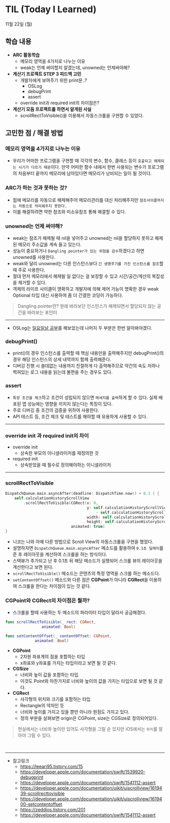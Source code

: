 # TIL (Today I Learned)


11월 22일 (월)

## 학습 내용
- **ARC 활동학습**
    - 메모리 영역을 4가지로 나누는 이유
    - weak는 언제 써야할지 알겠는데, unowned는 언제써야해?
- **계산기 프로젝트 STEP 3 피드백 고민**
    - 개발자에게 보여주기 위한 print문..?
        - OSLog
        - debugPrint
        - assert
    - override init과 required init의 차이점은?
- **계산기 모둠 프로젝트를 하면서 알게된 사실**
    -  scrollRectToVisible()을 이용해서 자동스크롤을 구현할 수 있었다.
&nbsp;

## 고민한 점 / 해결 방법
### 메모리 영역을 4가지로 나누는 이유
- 우리가 어떠한 프로그램을 구현할 때 각각의 변수, 함수, 클래스 등이 `호출되고 해제되는 시기가 다르기 때문`이다. 만약 어떠한 함수 내에서 한번 사용되는 변수가 프로그램의 처음부터 끝까지 메모리에 남아있다면 메모리가 낭비되는 일이 될 것이다.

### ARC가 하는 것과 못하는 것?
- 힙에 메모리를 자동으로 해제해주어 메모리관리를 대신 처리해주지만 `참조사이클까지는 자동으로 처리해주지 못한다.`
- 이를 해결하려면 약한 참조와 미소유참조 통해 해결할 수 있다.

### unowned는 언제 써야해?
- weak는 참조가 해제될 때 nil을 넣어주고 unowned는 nil을 할당하지 못하고 해제된 메모리 주소값을 계속 들고 있는다.
- 성능이 중요하거나 `Dangling pointer가 있는 위험을 감수`하겠다고 하면 unowned를 사용한다.
- weak와 달리 unowned는 다른 인스턴스보다 `긴 생명주기를 가진 인스턴스를 참조`할 때 주로 사용한다.
- 절대 먼저 메모리에서 해제될 일 없다는 걸 보장할 수 있고 시간/공간/계산의 복잡성을 제거할 수 있다.
- 객체의 라이프 사이클이 명확하고 개발자에 의해 제어 가능이 명확한 경우 weak Optional 타입 대신 사용하여 좀 더 간결한 코딩이 가능하다.

> Dangling pointer란?
> 원래 바라보던 인스턴스가 해제되면서 할당되지 않는 공간을 바라보는 포인터

---

- OSLog는 [일요일날 공부](https://github.com/leeari95/TIL/blob/main/2021-11/211121%20OSLog.md)를 해보았는데 나머지 두 부분은 한번 알아봐야겠다.
### debugPrint()
- print()의 경우 인스턴스를 출력할 때 핵심 내용만을 출력해주지만 debugPrint()의 경우 해당 인스턴스의 상세 내역까지 함께 출력해준다.
- 디버깅 진행 시 쓸데없는 내용까지 친절하게 다 출력해주므로 약간의 속도 저하나 찍혀있는 로그 내용을 읽는데 불편을 주는 경우도 있다.
### assert
- `특정 조건을 체크`하고 조건이 성립되지 않으면 `메세지를 출력`하게 할 수 있다. 실제 배포된 앱 성능에는 영향을 끼치지 않는다는 특징이 있다.
- 주로 디버깅 중 조건의 검증을 위하여 사용한다.
- API 테스트 등, 조건 체크 및 테스트를 해야할 때 유용하게 사용할 수 있다.

---

### override init 과 required init의 차이
- override init
    - 상속한 부모의 이니셜라이저를 재정의한 것
- required init
    - 상속받았을 때 필수로 정의해야하는 이니셜라이저

---

### scrollRectToVisible
```swift
DispatchQueue.main.asyncAfter(deadline: DispatchTime.now() + 0.1 ) {
    self.calculationHistoryScrollView
        .scrollRectToVisible(CGRect(x: 0,
                                    y: self.calculationHistoryScrollView.contentSize.height
                                        - self.calculationHistoryScrollView.bounds.height,
                                    width: self.calculationHistoryScrollView.bounds.size.width,
                                    height: self.calculationHistoryScrollView.bounds.size.height),
                             animated: true)
}
```
- 니코는 나와 아예 다른 방법으로 Scroll View의 자동스크롤을 구현을 했었다.
- 설명하자면 `DispatchQueue.main.asyncAfter` 메소드를 활용하여 `0.1초 딜레이`를 준 후 레이아웃을 계산하여 스크롤을 하는 방식이다.
- 스택뷰가 추가되고 난 후 0.1초 뒤 해당 메소드가 실행되어 스크롤 뷰의 레이아웃을 계산한다고 보면 된다.
- `scrollRectToVisible()` 메소드는 콘텐츠의 특정 영역을 스크롤 하는 메소드다.
- `setContentOffset()` 메소드와 다른 점은 **CGPoint**가 아니라 **CGRect**을 이용하여 스크롤을 한다는 차이점이 있는 것 같다.

### CGPoint와 CGRect의 차이점은 뭘까?
- 스크롤을 할때 사용하는 두 메소드의 파라미터 타입이 달라서 궁금해졌다.
```swift
func scrollRectToVisible(_ rect: CGRect, 
                animated: Bool)
```
```swift
func setContentOffset(_ contentOffset: CGPoint, 
             animated: Bool)
```
- **CGPoint**
    - 2차원 좌표계의 점을 포함하는 타입
    - x좌표와 y좌표를 가지는 타입이라고 보면 될 것 같다.
- **CGSize**
    - 너비와 높이 값을 포함하는 타입
    - 이것도 Point와 마찬가지로 너비와 높이의 값을 가지는 타입으로 보면 될 것 같다.
- **CGRect**
    - 사각형의 위치와 크기를 포함하는 타입
    - Rectangle의 약자인 듯
    - 너비와 높이를 가지고 있을 뿐만 아니라 원점도 가지고 있다.
    - 정의 부분을 살펴보면 origin은 CGPoint, size는 CGSize로 정의되어있다.
> 현실에서는 너비와 높이만 있어도 사각형을 그릴 순 있지만 iOS에서는 `위치`를 알아야 그릴 수 있다.



&nbsp;

---

- 참고링크
    - https://leeari95.tistory.com/15
    - https://developer.apple.com/documentation/swift/1539920-debugprint
    - https://developer.apple.com/documentation/swift/1541112-assert
    - https://developer.apple.com/documentation/uikit/uiscrollview/1619439-scrollrecttovisible
    - https://developer.apple.com/documentation/uikit/uiscrollview/1619400-setcontentoffset
    - https://zeddios.tistory.com/201
    - https://developer.apple.com/documentation/swift/1541112-assert
